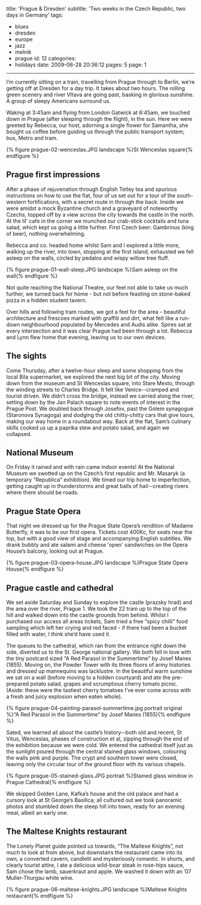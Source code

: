title: 'Prague & Dresden'
subtitle: 'Two weeks in the Czech Republic, two days in Germany'
tags:
  - blues
  - dresden
  - europe
  - jazz
  - melnik
  - prague
id: 12
categories:
  - holidays
date: 2009-06-28 20:36:12
pages: 5
page: 1
---

I’m currently sitting on a train, travelling from Prague through to Berlin, we’re getting off at Dresden for a day trip. It takes about two hours. The rolling green scenery and river Vltava are going past, basking in glorious sunshine. A group of sleepy Americans surround us.

Waking at 3:45am and flying from London Gatwick at 6:45am, we touched down in Prague (after sleeping through the flight), in the sun. Here we were greeted by Rebecca, our host, adorning a single flower for Samantha, she bought us coffee before guiding us through the public transport system; bus, Metro and tram.

{% figure prague-02-wenceslas.JPG landscape %}St Wenceslas square{% endfigure %}

## Prague first impressions

After a phase of rejuvenation through English Tetley tea and spurious instructions on how to use the flat, four of us set out for a tour of the south-western fortifications, with a secret route in through the back. Inside we were amidst a mock Byzantine church and a graveyard of noteworthy Czechs, topped off by a view across the city towards the castle in the north. At the lil’ cafe in the corner we munched our crab-stick cocktails and tuna salad, which kept us going a little further. First Czech beer: Gambrinus (king of beer), nothing overwhelming.

Rebecca and co. headed home whilst Sam and I explored a little more, walking up the river, into town, stopping at the first island; exhausted we fell asleep on the walls, circled by pedalos and wispy willow tree fluff.

{% figure prague-01-wall-sleep.JPG landscape %}Sam asleep on the wall{% endfigure %}

Not quite reaching the National Theatre, our feet not able to take us much further, we turned back for home - but not before feasting on stone-baked pizza in a hidden student tavern.

Over hills and following tram routes, we got a feel for the area - beautiful architecture and frescoes marked with graffiti and dirt, what felt like a run-down neighbourhood populated by Mercedes and Audis alike. Spires sat at every intersection and it was clear Prague had been through a lot. Rebecca and Lynn flew home that evening, leaving us to our own devices.

## The sights

Come Thursday, after a twelve-hour sleep and some shopping from the local Bila supermarket, we explored the next big bit of the city. Moving down from the museum and St Wenceslas square, into Stare Mesto, through the winding streets to Charles Bridge. It felt like Venice--cramped and tourist driven. We didn’t cross the bridge, instead we carried along the river, setting down by the Jan Palach square to note events of interest in the Prague Post. We doubled back through Josefov, past the Golem synagogue (Staronova Synagoga) and dodging the old chitty-chitty cars that give tours, making our way home in a roundabout way. Back at the flat, Sam’s culinary skills cooked us up a paprika stew and potato salad, and again we collapsed.

## National Museum

On Friday it rained and with rain came indoor events! At the National Museum we swotted up on the Czech’s first republic and Mr. Masaryk (a temporary “Republica” exhibition). We timed our trip home to imperfection, getting caught up in thunderstorms and great balls of hail--creating rivers where there should be roads.

## Prague State Opera

That night we dressed up for the Prague State Opera’s rendition of Madame Butterfly, it was to be our first opera. Tickets cost 400Kc, for seats near the top, but with a good view of stage and accompanying English subtitles. We drank bubbly and ate salami and cheese 'open' sandwiches on the Opera House’s balcony, looking out at Prague.

{% figure prague-03-opera-house.JPG landscape %}Prague State Opera House{% endfigure %}

## Prague castle and cathedral

We set aside Saturday and Sunday to explore the castle (prazsky hrad) and the area over the river, Prague 1. We took the 22 tram up to the top of the hill and walked down into the castle grounds from behind. Whilst I purchased our access all areas tickets, Sam tried a free “spicy chilli” food sampling which left her crying and red faced - if there had been a bucket filled with water, I think she’d have used it.

The queues to the cathedral, which ran from the entrance right down the side, diverted us to the St. George national gallery. We both fell in love with the tiny postcard sized “A Red Parasol in the Summertime” by Josef Manes (1855). Moving on, the Powder Tower with its three floors of army histories and dressed up mannequins was lacklustre. In the beautiful warm sunshine we sat on a wall (before moving to a hidden courtyard) and ate the pre-prepared potato salad, grapes and scrumptious cherry tomato picnic. (Aside: these were the tastiest cherry tomatoes I’ve ever come across with a fresh and juicy explosion when eaten whole).

{% figure prague-04-painting-parasol-summertime.jpg portrait original %}“A Red Parasol in the Summertime” by Josef Manes (1855){% endfigure %}

Sated, we learned all about the castle’s history--both old and recent, St Vitus, Wenceslas, phases of construction et al, zipping through the end of the exhibition because we were cold. We entered the cathedral itself just as the sunlight poured through the central stained glass windows, colouring the walls pink and purple. The crypt and southern tower were closed, leaving only the circular tour of the ground floor with its various chapels.

{% figure prague-05-stained-glass.JPG portrait %}Stained glass window in Prague Cathedral{% endfigure %}

We skipped Golden Lane, Kafka’s house and the old palace and had a cursory look at St George’s Basilica; all cultured out we took panoramic photos and stumbled down the steep hill into town, ready for an evening meal, albeit an early one.

## The Maltese Knights restaurant

The Lonely Planet guide pointed us towards, “The Maltese Knights”, not much to look at from above, but downstairs the restaurant came into its own, a converted cavern, candlelit and mysteriously romantic. In shorts, and clearly tourist attire, I ate a delicious wild-boar steak in rose-hips sauce, Sam chose the lamb, sauerkraut and apple. We washed it down with an ’07 Muller-Thurgau white wine.

{% figure prague-06-maltese-knights.JPG landscape %}Maltese Knights restaurant{% endfigure %}
